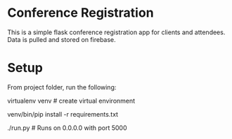 # Conference Registration

This is a simple flask conference registration app for clients and attendees. Data is pulled and stored on firebase.

# Setup

From project folder, run the following:

virtualenv venv 			# create virtual environment

venv/bin/pip install -r requirements.txt

./run.py 				# Runs on 0.0.0.0 with port 5000